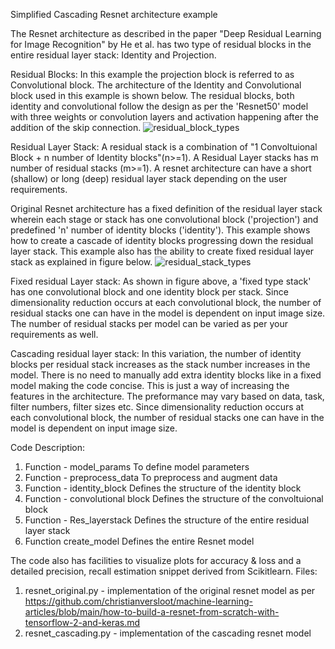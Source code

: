 Simplified Cascading Resnet architecture example

The Resnet architecture as described in the paper "Deep Residual Learning for Image Recognition" by He et al. has two type of residual blocks in the entire residual layer stack: Identity and Projection.

Residual Blocks:
In this example the projection block is referred to as Convolutional block. The architecture of the Identity and Convolutional block used in this example is shown below.
The residual blocks, both identity and convolutional follow the design as per the 'Resnet50' model with three weights or convolution layers and activation happening after the addition of the skip connection.
![residual_block_types](https://github.com/raddyp/CascadingResnetExample/assets/150963154/efabd015-0e4d-4e5a-94e2-8979f5318eb1)

Residual Layer Stack:
A residual stack is a combination of "1 Convoltuional Block + n number of Identity blocks"(n>=1).
A Residual Layer stacks has m number of residual stacks (m>=1).
A resnet architecture can have a short (shallow) or long (deep) residual layer stack depending on the user requirements.

Original Resnet architecture has a fixed definition of the residual layer stack wherein each stage or stack has one convolutional block ('projection') and predefined 'n' number of identity blocks ('identity').
This example shows how to create a cascade of identity blocks progressing down the residual layer stack.
This example also has the ability to create fixed residual layer stack as explained in figure below.
![residual_stack_types](https://github.com/raddyp/CascadingResnetExample/assets/150963154/8194feb1-14c1-42eb-b089-c01e6a609485)

Fixed residual Layer stack:
As shown in figure above, a 'fixed type stack' has one convolutional block and one identity block per stack. 
Since dimensionality reduction occurs at each convolutional block, the number of residual stacks one can have in the model is dependent on input image size.
The number of residual stacks per model can be varied as per your requirements as well.

Cascading residual layer stack:
In this variation, the number of identity blocks per residual stack increases as the stack number increases in the model.
There is no need to manually add extra identity blocks like in a fixed model making the code concise.
This is just a way of increasing the features in the architecture. The preformance may vary based on data, task, filter numbers, filter sizes etc.
Since dimensionality reduction occurs at each convolutional block, the number of residual stacks one can have in the model is dependent on input image size.

Code Description:
1. Function - model_params
    To define model parameters
2. Function - preprocess_data
    To preprocess and augment data
3. Function - identity_block
    Defines the structure of the identity block
4. Function - convolutional block
    Defines the structure of the convoltuional block
5. Function - Res_layerstack
    Defines the structure of the entire residual layer stack
6. Function create_model
    Defines the entire Resnet model

The code also has facilities to visualize plots for accuracy & loss and a detailed precision, recall estimation snippet derived from Scikitlearn.
Files:
1. resnet_original.py - implementation of the original resnet model as per
https://github.com/christianversloot/machine-learning-articles/blob/main/how-to-build-a-resnet-from-scratch-with-tensorflow-2-and-keras.md
2. resnet_cascading.py - implementation of the cascading resnet model

   


   
